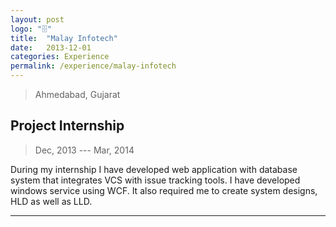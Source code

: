```yaml
---
layout: post
logo: "🗄"
title:  "Malay Infotech"
date:   2013-12-01
categories: Experience
permalink: /experience/malay-infotech
---
```

> Ahmedabad, Gujarat

## Project Internship
> Dec, 2013 --- Mar, 2014 

During my internship I have developed web application with database system that integrates VCS with issue tracking tools. I have developed windows service using WCF. It also required me to create system designs, HLD as well as LLD.

---